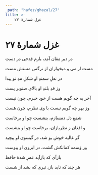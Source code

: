 ```yaml
---
_path: "hafez/ghazal/27"
title: >-
    غزل شمارهٔ ۲۷
---
```

# غزل شمارهٔ ۲۷

<div class="b" id="bn1"><div class="m1"><p>در دیر مغان آمد، یارم قدحی در دست</p></div>
<div class="m2"><p>مست از می و میخواران از نرگس مستش مست</p></div></div>
<div class="b" id="bn2"><div class="m1"><p>در نعلِ سمندِ او شکلِ مهِ نو پیدا</p></div>
<div class="m2"><p>وز قدِ بلندِ او بالای صنوبر پست</p></div></div>
<div class="b" id="bn3"><div class="m1"><p>آخر به چه گویم هست از خود خبرم، چون نیست</p></div>
<div class="m2"><p>وز بهر چه گویم نیست با وی نظرم، چون هست</p></div></div>
<div class="b" id="bn4"><div class="m1"><p>شمع دل دمسازم، بنشست چو او برخاست</p></div>
<div class="m2"><p>و افغان ز نظربازان، برخاست چو او بنشست</p></div></div>
<div class="b" id="bn5"><div class="m1"><p>گر غالیه خوش بو شد، در گیسوی او پیچید</p></div>
<div class="m2"><p>ور وَسمه کمانکش گشت، در ابروی او پیوست</p></div></div>
<div class="b" id="bn6"><div class="m1"><p>بازآی که بازآید عمرِ شدهٔ حافظ</p></div>
<div class="m2"><p>هر چند که ناید باز، تیری که بشد از شست</p></div></div>
